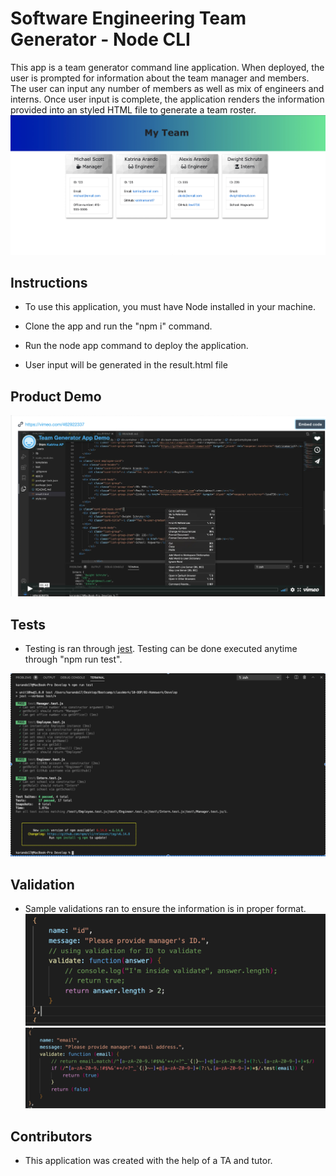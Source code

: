 # Software Engineering Team Generator - Node CLI

This app is a team generator command line application. When deployed, the user is prompted for information about the team manager and members.  The user can input any number of members as well as mix of engineers and interns. Once user input is complete, the application renders the information provided into an styled HTML file to generate a team roster.  
![](./Assets/webpage-generated.png)

## Instructions

* To use this application, you must have Node installed in your machine.

* Clone the app and run the "npm i" command. 

* Run the node app command to deploy the application.  

* User input will be generated in the result.html file

## Product Demo
[![](./Assets/vimeo-video.png)](https://vimeo.com/462922337)

## Tests

* Testing is ran through [jest](https://jestjs.io/). Testing can be done executed anytime through "npm run test". 

![Testing](./Assets/testing.png)

## Validation 
* Sample validations ran to ensure the information is in proper format. 
![ID Format Validation](./Assets/id-validation.png)
![Email Format Validation](./Assets/email-validation.png)

## Contributors
* This application was created with the help of a TA and tutor. 
